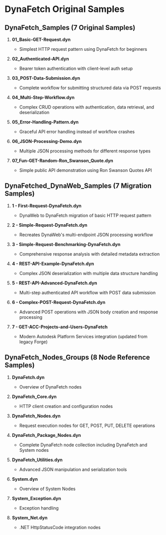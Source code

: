 # DynaFetch Original Samples

## DynaFetch_Samples (7 Original Samples)

1. **01_Basic-GET-Request.dyn**
   - Simplest HTTP request pattern using DynaFetch for beginners

2. **02_Authenticated-API.dyn** 
   - Bearer token authentication with client-level auth setup

3. **03_POST-Data-Submission.dyn**
   - Complete workflow for submitting structured data via POST requests

4. **04_Multi-Step-Workflow.dyn**
   - Complex CRUD operations with authentication, data retrieval, and deserialization

5. **05_Error-Handling-Pattern.dyn**
   - Graceful API error handling instead of workflow crashes

6. **06_JSON-Processing-Demo.dyn**
   - Multiple JSON processing methods for different response types

7. **07_Fun-GET-Random-Ron_Swanson_Quote.dyn**
   - Simple public API demonstration using Ron Swanson Quotes API

## DynaFetched_DynaWeb_Samples (7 Migration Samples)

1. **1 - First-Request-DynaFetch.dyn**
   - DynaWeb to DynaFetch migration of basic HTTP request pattern

2. **2 - Simple-Request-DynaFetch.dyn**
   - Recreates DynaWeb's multi-endpoint JSON processing workflow

3. **3 - Simple-Request-Benchmarking-DynaFetch.dyn**
   - Comprehensive response analysis with detailed metadata extraction

4. **4 - REST-API-Example-DynaFetch.dyn**
   - Complex JSON deserialization with multiple data structure handling

5. **5 - REST-API-Advanced-DynaFetch.dyn**
   - Multi-step authenticated API workflow with POST data submission

6. **6 - Complex-POST-Request-DynaFetch.dyn**
   - Advanced POST operations with JSON body creation and response processing

7. **7 - GET-ACC-Projects-and-Users-DynaFetch**
   - Modern Autodesk Platform Services integration (updated from legacy Forge)

## DynaFetch_Nodes_Groups (8 Node Reference Samples)

1. **DynaFetch.dyn**
   - Overview of DynaFetch nodes

2. **DynaFetch_Core.dyn**
   - HTTP client creation and configuration nodes

3. **DynaFetch_Nodes.dyn**
   - Request execution nodes for GET, POST, PUT, DELETE operations

4. **DynaFetch_Package_Nodes.dyn**
   - Complete DynaFetch node collection including DynaFetch and System nodes

5. **DynaFetch_Utilities.dyn**
   - Advanced JSON manipulation and serialization tools

6. **System.dyn**
   - Overview of System Nodes
   
7. **System_Exception.dyn**
   - Exception handling

8. **System_Net.dyn**
   - .NET HttpStatusCode integration nodes